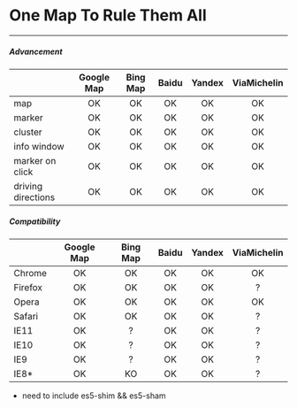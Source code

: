 # One Map To Rule Them All
---

##### Advancement
|  | Google Map | Bing Map | Baidu | Yandex | ViaMichelin |
|-----|:----------:|:--------:|:-----:|:------:|:-----------:|
| map | OK | OK | OK | OK | OK |
| marker | OK | OK | OK | OK | OK |
| cluster | OK | OK | OK | OK | OK |
| info window | OK | OK | OK | OK | OK |
| marker on click | OK | OK | OK | OK | OK |
| driving directions | OK | OK | OK | OK | OK |

##### Compatibility
| | Google Map | Bing Map | Baidu | Yandex | ViaMichelin |
|-----|:----------:|:--------:|:-----:|:------:|:-----------:|
| Chrome | OK | OK | OK | OK | OK |
| Firefox | OK | OK | OK | OK | ? |
| Opera | OK | OK | OK | OK | OK |
| Safari | OK | OK | OK | OK | ? |
| IE11 | OK | ? | OK | OK | ? |
| IE10 | OK | ? | OK | OK | ? |
| IE9 | OK | ? | OK | OK | ? |
| IE8* | OK | KO | OK | OK | ? |

* need to include es5-shim && es5-sham
